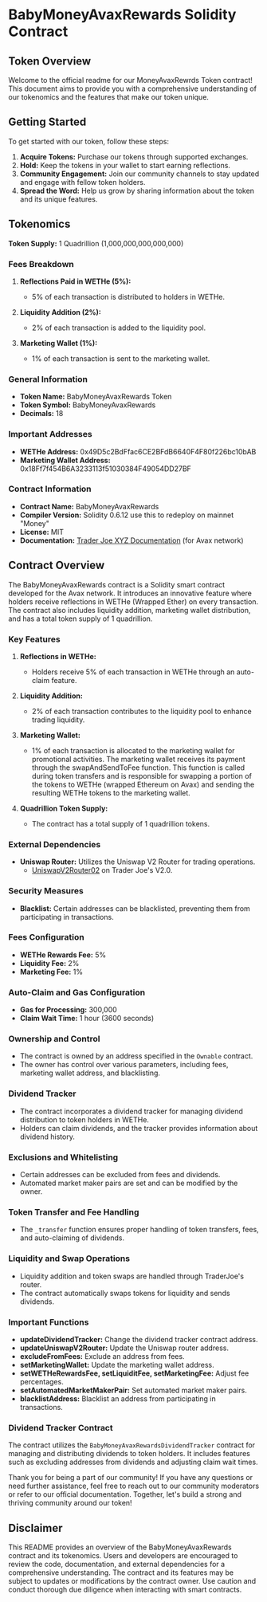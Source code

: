 # BabyMoneyAvaxRewards Solidity Contract


## Token Overview

Welcome to the official readme for our MoneyAvaxRewrds Token contract! This document aims to provide you with a comprehensive understanding of our tokenomics and the features that make our token unique.

## Getting Started

To get started with our token, follow these steps:

1. **Acquire Tokens:** Purchase our tokens through supported exchanges.
2. **Hold:** Keep the tokens in your wallet to start earning reflections.
3. **Community Engagement:** Join our community channels to stay updated and engage with fellow token holders.
4. **Spread the Word:** Help us grow by sharing information about the token and its unique features.

## Tokenomics

**Token Supply:** 1 Quadrillion (1,000,000,000,000,000)

### Fees Breakdown

1. **Reflections Paid in WETHe (5%):**
   - 5% of each transaction is distributed to holders in WETHe.

2. **Liquidity Addition (2%):**
   - 2% of each transaction is added to the liquidity pool.

3. **Marketing Wallet (1%):**
   - 1% of each transaction is sent to the marketing wallet.

### General Information

- **Token Name:** BabyMoneyAvaxRewards Token
- **Token Symbol:** BabyMoneyAvaxRewards
- **Decimals:** 18

### Important Addresses

- **WETHe Address:** 0x49D5c2BdFfac6CE2BFdB6640F4F80f226bc10bAB
- **Marketing Wallet Address:** 0x18Ff7f454B6A3233113f51030384F49054DD27BF

### Contract Information

- **Contract Name:** BabyMoneyAvaxRewards
- **Compiler Version:** Solidity 0.6.12 use this to redeploy on mainnet "Money"
- **License:** MIT
- **Documentation:** [Trader Joe XYZ Documentation](https://docs.traderjoexyz.com/) (for Avax network)

## Contract Overview

The BabyMoneyAvaxRewards contract is a Solidity smart contract developed for the Avax network. It introduces an innovative feature where holders receive reflections in WETHe (Wrapped Ether) on every transaction. The contract also includes liquidity addition, marketing wallet distribution, and has a total token supply of 1 quadrillion.

### Key Features

1. **Reflections in WETHe:**
   - Holders receive 5% of each transaction in WETHe through an auto-claim feature.

2. **Liquidity Addition:**
   - 2% of each transaction contributes to the liquidity pool to enhance trading liquidity.

3. **Marketing Wallet:**
   - 1% of each transaction is allocated to the marketing wallet for promotional activities. The marketing wallet receives its payment through the swapAndSendToFee function. This function is called during token transfers and is responsible for swapping a portion of the tokens to WETHe (wrapped Ethereum on Avax) and sending the resulting WETHe tokens to the marketing wallet.

4. **Quadrillion Token Supply:**
   - The contract has a total supply of 1 quadrillion tokens.

### External Dependencies

- **Uniswap Router:** Utilizes the Uniswap V2 Router for trading operations.
  - [UniswapV2Router02](https://etherscan.io/address/0xE3Ffc583dC176575eEA7FD9dF2A7c65F7E23f4C3) on Trader Joe's V2.0.

### Security Measures

- **Blacklist:** Certain addresses can be blacklisted, preventing them from participating in transactions.

### Fees Configuration

- **WETHe Rewards Fee:** 5%
- **Liquidity Fee:** 2%
- **Marketing Fee:** 1%

### Auto-Claim and Gas Configuration

- **Gas for Processing:** 300,000
- **Claim Wait Time:** 1 hour (3600 seconds)

### Ownership and Control

- The contract is owned by an address specified in the `Ownable` contract.
- The owner has control over various parameters, including fees, marketing wallet address, and blacklisting.

### Dividend Tracker

- The contract incorporates a dividend tracker for managing dividend distribution to token holders in WETHe.
- Holders can claim dividends, and the tracker provides information about dividend history.

### Exclusions and Whitelisting

- Certain addresses can be excluded from fees and dividends.
- Automated market maker pairs are set and can be modified by the owner.

### Token Transfer and Fee Handling

- The `_transfer` function ensures proper handling of token transfers, fees, and auto-claiming of dividends.

### Liquidity and Swap Operations

- Liquidity addition and token swaps are handled through TraderJoe's router.
- The contract automatically swaps tokens for liquidity and sends dividends.

### Important Functions

- **updateDividendTracker:** Change the dividend tracker contract address.
- **updateUniswapV2Router:** Update the Uniswap router address.
- **excludeFromFees:** Exclude an address from fees.
- **setMarketingWallet:** Update the marketing wallet address.
- **setWETHeRewardsFee, setLiquiditFee, setMarketingFee:** Adjust fee percentages.
- **setAutomatedMarketMakerPair:** Set automated market maker pairs.
- **blacklistAddress:** Blacklist an address from participating in transactions.

### Dividend Tracker Contract

The contract utilizes the `BabyMoneyAvaxRewardsDividendTracker` contract for managing and distributing dividends to token holders. It includes features such as excluding addresses from dividends and adjusting claim wait times.


Thank you for being a part of our community! If you have any questions or need further assistance, feel free to reach out to our community moderators or refer to our official documentation. Together, let's build a strong and thriving community around our token!


## Disclaimer

This README provides an overview of the BabyMoneyAvaxRewards contract and its tokenomics. Users and developers are encouraged to review the code, documentation, and external dependencies for a comprehensive understanding. The contract and its features may be subject to updates or modifications by the contract owner. Use caution and conduct thorough due diligence when interacting with smart contracts.
